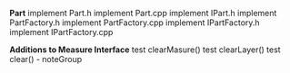 
**Part**
implement Part.h
implement Part.cpp
implement IPart.h
implement PartFactory.h
implement PartFactory.cpp
implement IPartFactory.h
implement IPartFactory.cpp

**Additions to Measure Interface**
test clearMasure()
test clearLayer()
test clear() - noteGroup
